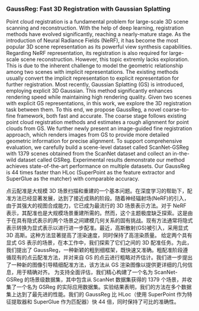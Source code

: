 ### GaussReg: Fast 3D Registration with Gaussian Splatting

Point cloud registration is a fundamental problem for large-scale 3D scene scanning and reconstruction. With the help of deep learning, registration methods have evolved significantly, reaching a nearly-mature stage. As the introduction of Neural Radiance Fields (NeRF), it has become the most popular 3D scene representation as its powerful view synthesis capabilities. Regarding NeRF representation, its registration is also required for large-scale scene reconstruction. However, this topic extremly lacks exploration. This is due to the inherent challenge to model the geometric relationship among two scenes with implicit representations. The existing methods usually convert the implicit representation to explicit representation for further registration. Most recently, Gaussian Splatting (GS) is introduced, employing explicit 3D Gaussian. This method significantly enhances rendering speed while maintaining high rendering quality. Given two scenes with explicit GS representations, in this work, we explore the 3D registration task between them. To this end, we propose GaussReg, a novel coarse-to-fine framework, both fast and accurate. The coarse stage follows existing point cloud registration methods and estimates a rough alignment for point clouds from GS. We further newly present an image-guided fine registration approach, which renders images from GS to provide more detailed geometric information for precise alignment. To support comprehensive evaluation, we carefully build a scene-level dataset called ScanNet-GSReg with 1379 scenes obtained from the ScanNet dataset and collect an in-the-wild dataset called GSReg. Experimental results demonstrate our method achieves state-of-the-art performance on multiple datasets. Our GaussReg is 44 times faster than HLoc (SuperPoint as the feature extractor and SuperGlue as the matcher) with comparable accuracy.

点云配准是大规模 3D 场景扫描和重建的一个基本问题。在深度学习的帮助下，配准方法已经显著发展，达到了接近成熟的阶段。随着神经辐射场(NeRF)的引入，由于其强大的视图合成能力，它已成为最流行的 3D 场景表示方法。对于 NeRF 表示，其配准也是大规模场景重建所需的。然而，这个主题极度缺乏探索。这是由于在具有隐式表示的两个场景之间建模几何关系的固有挑战。现有方法通常将隐式表示转换为显式表示以进行进一步配准。最近，高斯散射(GS)被引入，采用显式 3D 高斯。这种方法显著提高了渲染速度，同时保持了高渲染质量。
给定两个具有显式 GS 表示的场景，在本工作中，我们探索了它们之间的 3D 配准任务。为此，我们提出了 GaussReg，一种新颖的粗到细框架，既快速又准确。粗配准阶段遵循现有的点云配准方法，并对来自 GS 的点云进行粗略对齐估计。我们进一步提出了一种新的图像引导精细配准方法，该方法从 GS 渲染图像以提供更详细的几何信息，用于精确对齐。
为支持全面评估，我们精心构建了一个名为 ScanNet-GSReg 的场景级数据集，其中包含从 ScanNet 数据集获得的 1379 个场景，并收集了一个名为 GSReg 的实际应用数据集。实验结果表明，我们的方法在多个数据集上达到了最先进的性能。我们的 GaussReg 比 HLoc（使用 SuperPoint 作为特征提取器和 SuperGlue 作为匹配器）快 44 倍，同时保持了可比的准确性。
